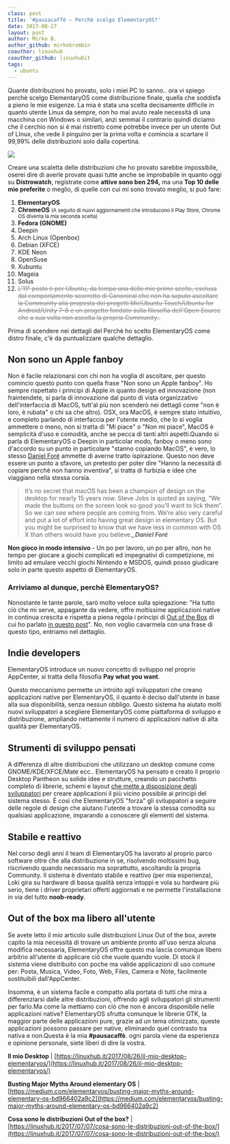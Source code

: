 ```yaml
---
class: post
title: '#pausacaffè – Perchè scelgo ElementaryOS?'
date: 2017-08-27
layout: post
author: Mirko B.
author_github: mirkobrombin
coauthor: linuxhub
coauthor_github: linuxhubit
tags:
  - ubuntu
---
```

Quante distribuzioni ho provato, solo i miei PC lo sanno.. ora vi spiego perchè scelgo ElementaryOS come distribuzione finale, quella che soddisfa a pieno le mie esigenze. La mia è stata una scelta decisamente difficile in quanto utente Linux da sempre, non ho mai avuto reale necessità di una macchina con Windows o similari, anzi semmai il contrario quindi diciamo che il cerchio non si è mai ristretto come potrebbe invece per un utente Out of LInux, che vede il pinguino per la prima volta e comincia a scartare il 99,99% delle distribuzioni solo dalla copertina. 

![](https://linuxhub.it/wordpress/wp-content/uploads/2017/08/Schermata-del-2017-08-27-18.25.32.png)

Creare una scaletta delle distribuzioni che ho provato sarebbe impossibile, oserei dire di averle provate quasi tutte anche se improbabile in quanto oggi su **Distrowatch**, registrate come **attive sono ben 294,** ma una **Top 10 delle mie preferite** o meglio, di quelle con cui mi sono trovato meglio, si può fare:

1.  **ElementaryOS**
2.  **ChromeOS** <small>(A seguito di nuovi aggiornamenti che introducono il Play Store, Chrome OS diventa la mia seconda scelta)</small>
3.  **Fedora (GNOME)**
4.  Deepin
5.  Arch Linux (Openbox)
6.  Debian (XFCE)
7.  KDE Neon
8.  OpenSuse
9.  Xubuntu
10.  Mageia
11.  Solus
12.  <span style="color: #808080;"><del>L'11° posto è per Ubuntu, da tempo una delle mie prime scelte, esclusa dal comportamento scorretto di Canonical che non ha saputo ascoltare la Community alla proposta dei progetti Mir/Ubuntu Touch/Ubuntu for Android/Unity 7-8 e un progetto fondato sulla filosofia dell'Open Source che a sua volta non ascolta la propria Community..</del></span>

Prima di scendere nei dettagli del Perchè ho scelto ElementaryOS come distro finale, c'è da puntualizzare qualche dettaglio.

## Non sono un Apple fanboy
Non è facile relazionarsi con chi non ha voglia di ascoltare, per questo comincio questo punto con quella frase "Non sono un Apple fanboy". Ho sempre rispettato i principi di Apple in quanto design ed innovazione (non fraintendete, si parla di innovazione dal punto di vista organizzativo dell'interfaccia di MacOS, tutt'al più non scenderò nei dettagli come "non è loro, è rubata" o chi sa che altro). OSX, ora MacOS, è sempre stato intuitivo, e completo parlando di interfaccia per l'utente medio, che lo si voglia ammettere o meno, non si tratta di "Mi piace" o "Non mi piace", MacOS è semplicità d'uso e comodità, anche se pecca di tanti altri aspetti.Quando si parla di ElementaryOS o Deepin in particolar modo, fanboy o meno sono d'accordo su un punto in particolare "stanno copiando MacOS", è vero, lo stesso [Daniel Foré](https://medium.com/elementaryos/busting-major-myths-around-elementary-os-bd966402a9c2) ammette di averne tratto ispirazione. Questo non deve essere un punto a sfavore, un pretesto per poter dire "Hanno la necessità di copiare perchè non hanno inventiva", si tratta di furbizia e idee che viaggiano nella stessa corsia.

> It’s no secret that macOS has been a champion of design on the desktop for nearly 15 years now. Steve Jobs is quoted as saying, “We made the buttons on the screen look so good you’ll want to lick them”. So we can see where people are coming from. We’re also very careful and put a lot of effort into having great design in elementary OS. But you might be surprised to know that we have less in common with OS X than others would have you believe._**_Daniel Foré**_

**Non gioco in modo intensivo** - Un po per lavoro, un po per altro, non ho tempo per giocare a giochi complicati ed impegnativi di competizione, mi limito ad emulare vecchi giochi Nintendo e MSDOS, quindi posso giudicare solo in parte questo aspetto di ElementaryOS.

### Arriviamo al dunque, perchè ElementaryOS?

Nonostante le tante parole, sarò molto veloce sulla spiegazione: "Ha tutto ciò che mi serve, appagante da vedere, offre moltissime applicazioni native in continua crescita e rispetta a piena regola i principi di [Out of the Box](https://linuxhub.it/2017/07/07/cosa-sono-le-distribuzioni-out-of-the-box/) di cui ho parlato [in questo post](https://linuxhub.it/2017/07/07/cosa-sono-le-distribuzioni-out-of-the-box/)". No, non voglio cavarmela con una frase di questo tipo, entriamo nel dettaglio.

## Indie developers
ElementaryOS introduce un nuovo concetto di sviluppo nel proprio AppCenter, si tratta della filosofia **Pay what you want**. 

Questo meccanismo permette un introito agli sviluppatori che creano applicazioni native per ElementaryOS, il quanto è deciso dall'utente in base alla sua disponibilità, senza nessun obbligo. Questo sistema ha aiutato molti nuovi sviluppatori a scegliere ElementaryOS come piattaforma di sviluppo e distribuzione, ampliando nettamente il numero di applicazioni native di alta qualità per ElementaryOS.

## Strumenti di sviluppo pensati
A differenza di altre distribuzioni che utilizzano un desktop comune come GNOME/KDE/XFCE/Mate ecc.. ElementaryOS ha pensato e creato il proprio Desktop Pantheon su solide idee e strutture, creando un pacchetto completo di librerie, schemi e layout [che mette a disposizione degli sviluppatori](https://developer.elementary.io/) per creare applicazioni il più vicino possibile ai principi del sistema stesso. È così che ElementaryOS "forza" gli sviluppatori a seguire delle regole di design che aiutano l'utente a trovare la stessa comodità su qualsiasi applicazione, imparando a conoscere gli elementi del sistema.

## Stabile e reattivo
Nel corso degli anni il team di ElementaryOS ha lavorato al proprio parco software oltre che alla distribuzione in se, risolvendo moltissimi bug, riscrivendo quando necessario ma soprattutto, ascoltando la propria Community. Il sistema è diventato stabile e reattivo (per mia esperienza), Loki gira su hardware di bassa qualità senza intoppi e vola su hardware più serio, tiene i driver proprietari offerti aggiornati e ne permette l'installazione in via del tutto **noob-ready**.

## Out of the box ma libero all'utente
Se avete letto il mio articolo sulle distribuzioni Linux Out of the box, avrete capito la mia necessità di trovare un ambiente pronto all'uso senza alcuna modifica necessaria, ElementaryOS offre questo ma lascia comunque libero arbitrio all'utente di applicare ciò che vuole quando vuole. Di stock il sistema viene distribuito con poche ma valide applicazioni di uso comune per: Posta, Musica, Video, Foto, Web, Files, Camera e Note, facilmente sostituibili dall'AppCenter.

Insomma, è un sistema facile e compatto alla portata di tutti che mira a differenziarsi dalle altre distribuzioni, offrendo agli sviluppatori gli strumenti per farlo.Ma come la mettiamo con ciò che non è ancora disponibile nelle applicazioni native? ElementaryOS sfrutta comunque le librerie GTK, la maggior parte delle applicazioni pure, grazie ad un tema otimizzato, queste applicazioni possono passare per native, eliminando quel contrasto tra nativa e non.Questa è la mia **#pausacaffè**. ogni parola viene da esperienza e opinione personale, siete liberi di dire la vostra. 

**Il mio Desktop** | [https://linuxhub.it/2017/08/26/il-mio-desktop-elementaryos/](https://linuxhub.it/2017/08/26/il-mio-desktop-elementaryos/)

**Busting Major Myths Around elementary OS** | [https://medium.com/elementaryos/busting-major-myths-around-elementary-os-bd966402a9c2](https://medium.com/elementaryos/busting-major-myths-around-elementary-os-bd966402a9c2)

**Cosa sono le distribuzioni Out of the box?** | [https://linuxhub.it/2017/07/07/cosa-sono-le-distribuzioni-out-of-the-box/](https://linuxhub.it/2017/07/07/cosa-sono-le-distribuzioni-out-of-the-box/)